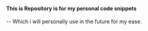 #### This is Repository is for my personal code snippets 

-- Which i will personally use in the future for my ease.
